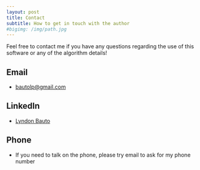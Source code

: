 ```yaml
---
layout: post
title: Contact
subtitle: How to get in touch with the author
#bigimg: /img/path.jpg
---
```


Feel free to contact me if you have any questions regarding the use of this software or any of the algorithm details!

## Email
- bautolp@gmail.com

## LinkedIn
- [Lyndon Bauto](https://www.linkedin.com/in/lyndon-bauto-752424b1/ "Lyndon Bauto")

## Phone
- If you need to talk on the phone, please try email to ask for my phone number